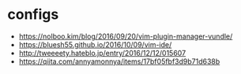 # configs
- https://nolboo.kim/blog/2016/09/20/vim-plugin-manager-vundle/
- https://bluesh55.github.io/2016/10/09/vim-ide/
- http://tweeeety.hateblo.jp/entry/2016/12/12/015607
- https://qiita.com/annyamonnya/items/17bf05fbf3d9b71d638b
